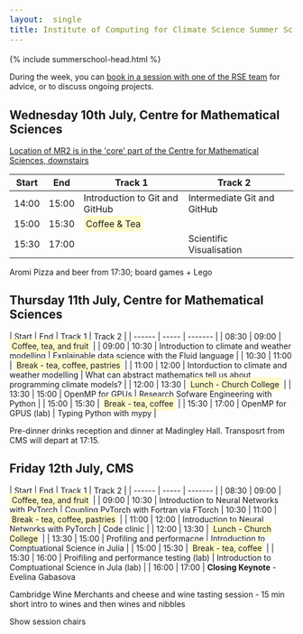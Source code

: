 ```yaml
---
layout:  single
title: Institute of Computing for Climate Science Summer School 2024 - Programme
---
```


<style>
span.other, span.research, span.sci, span.social, span.workshop, span.hack, span.disc {
  border-radius: 4px;
  /* border-style: outset; */
  padding: 3pt;
}
span.other {
  background: rgb(237, 241, 255);
}
span.research {
  background: rgb(250, 238, 210);
}
span.sci,span.research {
  background: rgb(255, 227, 243);
}
span.social {
  background: rgb(255, 251, 204);
}
span.workshop {
  background: rgb(217, 255, 204);
}
span.disc {
  background: rgb(242, 224, 255);
}
span.hack {
  background: rgb(230, 242, 232);
}
.showButton {
    font-size: smaller;
    font-decoration: underline;
    color: #cf5d4e;
}
.abstract {
    margin: 10px;
    padding: 10px;
    text-align: justify;
    width: 50vw;
    background: #eee;
    pointer: cursor;
}
.opt {
	color: gray;
	font-style: italic;
	}
	div {
  font-size:12.5pt;
  text-align:justify;
  }
  .chairs {
  display:none;
  color: purple;
  font-weight: bold;
}
</style>

{% include summerschool-head.html %}

<style>
div {
  font-size:12.5pt;
  text-align:justify;
}
</style>

During the week, you can [book in a session with one of the RSE team](https://docs.google.com/spreadsheets/d/1iINWYEOdEytngnanVqyq2gAi8DJq4kMusvY6_BI3N0A/edit?usp=sharing) for advice, or to discuss ongoing projects.

## Wednesday 10th July, Centre for Mathematical Sciences

[Location of MR2 is in the 'core' part of the Centre for Mathematical Sciences, downstairs](http://www.cms.cam.ac.uk/meeting-rooms)

|  Start | End  | Track 1  | Track 2 |
| ------ | ----- | ------- | ------- |
| 14:00  | 15:00 | Introduction to Git and GitHub | Intermediate Git and GitHub |
| 15:00  | 15:30 | <span class='social'>Coffee & Tea</span> |
| 15:30  | 17:00 | <td colspan=2> Scientific Visualisation </td> |

Aromi Pizza and beer from 17:30; board games + Lego

## Thursday 11th July, Centre for Mathematical Sciences

|  Start | End  | Track 1   | Track 2 |
| ------ | ----- | ------- |
| 08:30  | 09:00 | <td colspan=2><span class='social'>Coffee, tea, and fruit</td></span> |
| 09:00  | 10:30 | Introduction to climate and weather modelling | Explainable data science with the Fluid language |
| 10:30  | 11:00 | <td colspan=2><span class='social'>Break - tea, coffee, pastries</span></td> |
| 11:00  | 12:00 | Intorduction to climate and weather modelling | What can abstract mathematics tell us about programming climate models? |
| 12:00  | 13:30 |  <td colspan=2><span class='social'>Lunch - Church College</span></td> |
| 13:30  | 15:00 | OpenMP for GPUs | Research Sofware Engineering with Python |
| 15:00  | 15:30 | <td colspan=2><span class='social'>Break - tea, coffee</span></td> |
| 15:30  | 17:00 | OpenMP for GPUS (lab) | Typing Python with mypy |

Pre-dinner drinks reception and dinner at Madingley Hall.
Transposrt from CMS will depart at 17:15.

## Friday 12th July, CMS

|  Start | End  | Track 1   | Track 2 |
| ------ | ----- | ------- |
| 08:30  | 09:00 | <td colspan=2><span class='social'>Coffee, tea, and fruit</span></td> |
| 09:00  | 10:30 | Introduction to Neural Networks with PyTorch | Coupling PyTorch with Fortran via FTorch
| 10:30  | 11:00 | <td colspan=2><span class='social'>Break - tea, coffee, pastries</span></td> |
| 11:00  | 12:00 | Introduction to Neural Networks with PyTorch | Code clinic |
| 12:00  | 13:30 |  <td colspan=2><span class='social'>Lunch - Church College</span></td> |
| 13:30  | 15:00 | Profiling and performacne | Introduction to Comptuational Science in Julia |
| 15:00  | 15:30 | <td colspan=2><span class='social'>Break - tea, coffee</span></td> |
| 15:30  | 16:00 | Proifiling and performance testing (lab) | Introduction to Comptuational Science in Jula (lab) |
| 16:00 | 17:00 | <td colspan=2><b>Closing Keynote</b> - Evelina Gabasova


Cambridge Wine Merchants and cheese and wine tasting session - 15 min short intro to wines and then wines and nibbles

<script>
      //
	function insertAfter(newNode, existingNode) {
    existingNode.parentNode.insertBefore(newNode, existingNode.nextSibling);
}
      var abstracts = document.getElementsByClassName("abstract");
      for (let i=0; i<abstracts.length; i++){
	  let p = document.createElement("p");
	  p.innerHTML = abstracts[i].innerHTML;
	  insertAfter(p,abstracts[i]);
	  abstracts[i].style.display = "none";
	  p.style.display = "none";
	  let showButton = document.createElement("span");
	  showButton.innerHTML = "(abstract)";
	  showButton.addEventListener("click", function() {
	      if (p.style.display == "none") {
		  showButton.innerHTML = "(hide)";
		  p.style.display = "";
	      } else {
 		  showButton.innerHTML = "(abstract)";
		  p.style.display = "none";
              }
	  });
	  showButton.className = "showButton";
	  abstracts[i].parentNode.insertBefore(showButton, abstracts[i]);
      }

function getQueryVariable(variable)
{
  var query = window.location.search.substring(1);
  var vars = query.split("&");
  for (var i=0;i<vars.length;i++)
  {
    var pair = vars[i].split("=");
    if (pair[0] == variable)
    {
      return pair[1];
    }
  }
  return -1; //not found
  }

function showSessionChairs() {
var chairs = document.getElementsByClassName("chairs");
for (let i = 0; i < chairs.length; i++){
   chairs[i].innerHTML = "Chair: " + chairs[i].innerHTML;
	chairs[i].style.display = "block";
	}
	}


if (getQueryVariable("chairs") == "true"){
showSessionChairs();
}
</script>

<a onClick="showSessionChairs();">Show session chairs</a>
